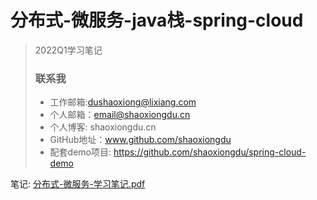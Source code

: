 
# 分布式-微服务-java栈-spring-cloud
> 2022Q1学习笔记
> ### 联系我
> - 工作邮箱:dushaoxiong@lixiang.com
> - 个人邮箱：email@shaoxiongdu.cn
> - 个人博客: shaoxiongdu.cn
> - GitHub地址：www.github.com/shaoxiongdu
> - 配套demo项目: https://github.com/shaoxiongdu/spring-cloud-demo

笔记: [分布式-微服务-学习笔记.pdf](./doc/微服务-分布式-Java栈-学习笔记.pdf)